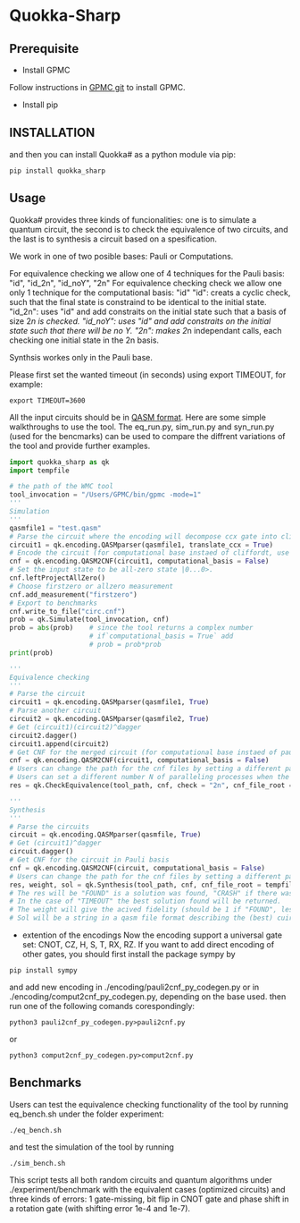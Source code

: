 # Quokka-Sharp
## Prerequisite

- Install GPMC

Follow instructions in [GPMC git](https://git.trs.css.i.nagoya-u.ac.jp/k-hasimt/GPMC) to install GPMC.

- Install pip

## INSTALLATION

and then you can install Quokka# as a python module via pip:
```
pip install quokka_sharp
```

## Usage

Quokka# provides three kinds of funcionalities: one is to simulate a quantum circuit, 
the second is to check the equivalence of two circuits, and the last is to synthesis a circuit based on a spesification.

We work in one of two posible bases: Pauli or Computations.

For equivalence checking we allow one of 4 techniques for the Pauli basis: "id", "id_2n", "id_noY", "2n"
For equivalence checking check we allow one only 1 technique for the computational basis: "id"
"id": creats a cyclic check, such that the final state is constraind to be identical to the initial state.
"id_2n": uses "id" and add constraits on the initial state such that a basis of size 2*n is checked.
"id_noY": uses "id" and add constraits on the initial state such that there will be no Y.
"2n": makes 2*n independant calls, each checking one initial state in the 2n basis.

Synthsis workes only in the Pauli base. 

Please first set the wanted timeout (in seconds) using export TIMEOUT, for example:
```
export TIMEOUT=3600
```

All the input circuits should be in [QASM format](https://openqasm.com/).
Here are some simple walkthroughs to use the tool. 
The eq_run.py, sim_run.py and syn_run.py (used for the bencmarks) can be used to compare the diffrent variations of the tool and provide further examples. 

```python
import quokka_sharp as qk
import tempfile

# the path of the WMC tool
tool_invocation = "/Users/GPMC/bin/gpmc -mode=1"
'''
Simulation
'''
qasmfile1 = "test.qasm"
# Parse the circuit where the encoding will decompose ccx gate into clifford+t.
circuit1 = qk.encoding.QASMparser(qasmfile1, translate_ccx = True)
# Encode the circuit (for computational base instaed of cliffordt, use `computational_basis = True`)
cnf = qk.encoding.QASM2CNF(circuit1, computational_basis = False)
# Set the input state to be all-zero state |0...0>.
cnf.leftProjectAllZero()
# Choose firstzero or allzero measurement 
cnf.add_measurement("firstzero")
# Export to benchmarks
cnf.write_to_file("circ.cnf")
prob = qk.Simulate(tool_invocation, cnf)
prob = abs(prob)    # since the tool returns a complex number
                    # if`computational_basis = True` add
                    # prob = prob*prob
print(prob)

'''
Equivalence checking
'''
# Parse the circuit
circuit1 = qk.encoding.QASMparser(qasmfile1, True)
# Parse another circuit
circuit2 = qk.encoding.QASMparser(qasmfile2, True)
# Get (circuit1)(circuit2)^dagger
circuit2.dagger()
circuit1.append(circuit2)
# Get CNF for the merged circuit (for computational base instaed of pauli, use `computational_basis = True`)
cnf = qk.encoding.QASM2CNF(circuit1, computational_basis = False)
# Users can change the path for the cnf files by setting a different parameter to cnf_file_root, otherwise it would be in the tempfile.
# Users can set a different number N of paralleling processes when the check mode is "2n". The default value would be 16. For other modes, the "N" should be 1.
res = qk.CheckEquivalence(tool_path, cnf, check = "2n", cnf_file_root = tempfile.gettempdir(), N=16)

'''
Synthesis
'''
# Parse the circuits
circuit = qk.encoding.QASMparser(qasmfile, True)
# Get (circuit1)^dagger
circuit.dagger()
# Get CNF for the circuit in Pauli basis
cnf = qk.encoding.QASM2CNF(circuit, computational_basis = False)
# Users can change the path for the cnf files by setting a different parameter to cnf_file_root, otherwise it would be in the tempfile.
res, weight, sol = qk.Synthesis(tool_path, cnf, cnf_file_root = tempfile.gettempdir())
# The res will be "FOUND" is a solution was found, "CRASH" if there was a problem such as an invalid cnf or not enough mem, "ERROR#" if the tool finished with an error, and  if the tool ran out of time.
# In the case of "TIMEOUT" the best solution found will be returned.
# The weight will give the acived fidelity (should be 1 if "FOUND", less if "TIMEOUT") of the (best) found cuircet.
# Sol will be a string in a qasm file format describing the (best) cuircet found, achiving the mentioned weight.
```

- extention of the encodings
Now the encoding support a universal gate set: CNOT, CZ, H, S, T, RX, RZ.
If you want to add direct encoding of other gates, you should first install the package sympy by
```
pip install sympy
```

and add new encoding in ./encoding/pauli2cnf_py_codegen.py 
or in ./encoding/comput2cnf_py_codegen.py, depending on the base used.
then run one of the following comands corespondingly:

```
python3 pauli2cnf_py_codegen.py>pauli2cnf.py
```
or
```
python3 comput2cnf_py_codegen.py>comput2cnf.py
```
## Benchmarks

Users can test the equivalence checking functionality of the tool by running eq_bench.sh under the folder experiment:
```
./eq_bench.sh
```
and test the simulation of the tool by running
```
./sim_bench.sh
```
This script tests all both random circuits and quantum algorithms under ./experiment/benchmark with the equivalent cases (optimized circuits) and three kinds of errors: 1 gate-missing, bit flip in CNOT gate and phase shift in a rotation gate (with shifting error 1e-4 and 1e-7).
